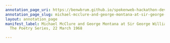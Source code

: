 ```yaml
---
annotation_page_uri: https://benwbrum.github.io/spokenweb-hackathon-development-noterms/annotations/michael-mcclure-and-george-montana-at-sir-george-williams-university-the-poetry-series-22-march-1968-canvas-1-audience-.json
annotation_page_slug: michael-mcclure-and-george-montana-at-sir-george-williams-university-the-poetry-series-22-march-1968-canvas-1-audience-
layout: annotation_page
manifest_label: Michael McClure and George Montana at Sir George Williams University,
  The Poetry Series, 22 March 1968

---
```

